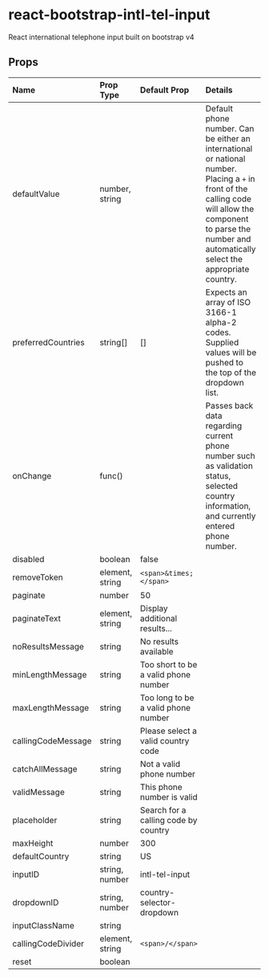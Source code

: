 # react-bootstrap-intl-tel-input
React international telephone input built on bootstrap v4

## Props

| Name | Prop Type | Default Prop | Details
|:---- |:----------|:-------------|:--------|
| defaultValue | number, string | | Default phone number. Can be either an international or national number. Placing a `+` in front of the calling code will  allow the component to parse the number and automatically select the appropriate country. |
| preferredCountries | string[] | [] | Expects an array of ISO 3166-1 alpha-2 codes. Supplied values will be pushed to the top of the dropdown list. |
| onChange | func() | | Passes back data regarding current phone number such as validation status, selected country information, and currently entered phone number. |
| disabled           | boolean         | false                                |                                              |
| removeToken        | element, string | `<span>&times;</span>`               |                                              |
| paginate           | number          | 50                                   |                                              |
| paginateText       | element, string | Display additional results...        |                                              |
| noResultsMessage   | string          | No results available                 |                                              |
| minLengthMessage   | string          | Too short to be a valid phone number |                                              |
| maxLengthMessage   | string          | Too long to be a valid phone number  |                                              | 
| callingCodeMessage | string          | Please select a valid country code   |                                              |
| catchAllMessage    | string          | Not a valid phone number             |                                              |
| validMessage       | string          | This phone number is valid           |                                              |
| placeholder        | string          | Search for a calling code by country |                                              |
| maxHeight          | number          | 300                                  |                                              |
| defaultCountry     | string          | US                                   |                                              |
| inputID            | string, number  | intl-tel-input                       |                                              |
| dropdownID         | string, number  | country-selector-dropdown            |                                              |
| inputClassName     | string          |                                      |                                              |
| callingCodeDivider | element, string | `<span>/</span>`                     |                                              |
| reset              | boolean         |                                      |                                              |
